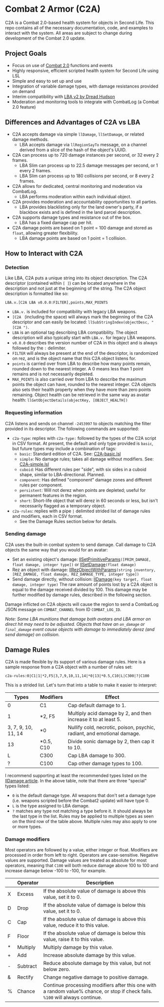 # Combat 2 Armor (C2A)
C2A is a Combat 2.0-based health system for objects in Second Life. This repo contains all of the necessary documentation, code, and examples to interact with the system. All areas are subject to change during development of the Combat 2.0 update.
## Project Goals
- Focus on use of [Combat 2.0](https://wiki.secondlife.com/wiki/Category:LSL_Combat2) functions and events
- Highly responsive, efficient scripted health system for Second Life using LSL
- Simple and easy to set up and use
- Integration of variable damage types, with damage resistances provided on demand
- Interim compatibility with [LBA v2 by Dread Hudson](https://github.com/Krutchen/SLMCLBA)
- Moderation and monitoring tools to integrate with CombatLog (a Combat 2.0 feature)
## Differences and Advantages of C2A vs LBA
- C2A accepts damage via simple `llDamage`, `llSetDamage`, or related damage methods.
  - LBA accepts damage via `llRegionSayTo` message, on a channel derived from a slice of the hash of the object's UUID.
- C2A can process up to 720 damage instances per second, or 32 every 2 frames.
  - LBA Slim can process up to 22.5 damage messages per second, or 1 every 2 frames.
  - LBA Slim can process up to 180 collisions per second, or 8 every 2 frames.
- C2A allows for dedicated, central monitoring and moderation via CombatLog.
  - LBA performs moderation within each individual object.
- C2A provides moderation and accountability opportunities to all parties.
  - LBA provides blacklisting only for the land owner's party, if a blackbox exists and is defined in the land parcel description.
- C2A supports damage types and resistance out of the box.
  - LBA has a fixed damage cap per hit.
- C2A damage points are based on 1 point = 100 damage and stored as `float`, allowing greater flexibility.
  - LBA damage points are based on 1 point = 1 collision.
## How to Interact with C2A
### Detection
Like LBA, C2A puts a unique string into its object description. The C2A descriptor (contained within `[ ]`) can be located anywhere in the description and not just at the beginning of the string. The C2A object description is formatted like so:
```
LBA.v.[C2A LBA v0.0.0:FILTER],points,MAX_POINTS
```
- `LBA.v.` is included for compatibility with legacy LBA weapons.
- `[C2A ` (including the space) will always mark the beginning of the C2A descriptor and can easily be located: `llSubStringIndex(objectDesc, "[C2A ")`.
- `LBA` is an optional tag describing LBA compatibility. The object description will also typically start with `LBA.v.` for legacy LBA weapons.
- `v0.0.0` describes the version number of C2A in this object and is always followed by the `:` delimiter.
- `FILTER` will always be present at the end of the descriptor, is randomized on rez, and is the object name that this C2A object listens for.
- `points` is carried over from LBA to describe how many points remain, rounded down to the nearest integer. A 0 means less than 1 point remains and is not necessarily depleted.
- `MAX_POINTS` is also carried over from LBA to describe the maximum points the object can have, rounded to the nearest integer.
C2A objects also sets their health property when they have more than zero points remaining. Object health can be retrieved in the same way as avatar health: `llGetObjectDetails(objectKey, [OBJECT_HEALTH])`
### Requesting information
C2A listens and sends on channel `-2453997` to objects matching the filter provided in its descriptor. The following commands are supported:
- `c2a-type`: replies with `c2a-type:` followed by the types of the C2A script in CSV format. At present, the default and only type provided is `basic`, but future types may include a combination of tags:
  - `basic`: Standard edition of C2A. See: [C2A-basic.lsl](https://github.com/ThunderRahja/combat2armor/blob/main/C2A-basic.lsl)
  - `simple`: No damage rules; takes all damage without modifiers. See: [C2A-simple.lsl](https://github.com/ThunderRahja/combat2armor/blob/main/C2A-simple.lsl)
  - `cuboid`: Has different rules per "side", with six sides in a cuboid shape, similar to LBA-directional. Planned.
  - `component`: Has defined "component" damage zones and different rules per component.
  - `persistent`: Will not derez when points are depleted; useful for permanent features in the region.
  - `short`: Short-life object that will derez in 60 seconds or less, but isn't necessarily flagged as a temporary object.
- `c2a-rules`: replies with a pipe `|` delimited strided list of damage rules and modifiers, each in CSV format.
  - See the Damage Rules section below for details.
### Sending damage
C2A uses the built-in combat system to send damage. Call damage to C2A objects the same way that you would for an avatar:
- Set an existing object's damage: [llSetPrimitiveParams](https://wiki.secondlife.com/wiki/LlSetPrimitiveParams)`([PRIM_DAMAGE, float damage, integer type])` or [llSetDamage](https://wiki.secondlife.com/wiki/LlSetDamage)`(float damage)`
- Rez an object with damage: [llRezObjectWithParams](https://wiki.secondlife.com/wiki/LlRezObjectWithParams)`(string inventory, [REZ_DAMAGE, float damage, REZ_DAMAGE_TYPE, integer type])`
- Send damage directly, without collision: [llDamage](https://wiki.secondlife.com/wiki/LlDamage)`(key target, float damage, integer type)`
The raw amount of points lost by a C2A object is equal to the damage received divided by 100. This damage may be further modified by damage rules, described in the following section.

Damage inflicted on C2A objects will cause the region to send a CombatLog JSON message on `COMBAT_CHANNEL` from ID `COMBAT_LOG_ID`.

*Note: Some LBA munitions that damage both avatars and LBA armor on direct hit may need to be adjusted. Objects that have an `on_damage` or `final_damage` event cause objects with damage to immediately derez (and send damage) on collision.*
## Damage Rules
C2A is made flexible by its support of various damage rules. Here is a sample response from a C2A object with a number of rules set:
```
c2a-rules:0|C1|1|*2,F5|3,7,9,10,11,14|*0|13|*0.5,C10|L|C300|?|C100
```
This is a strided list. Let's turn that into a table to make it easier to interpret:

| Types | Modifiers | Effect |
| --- | --- | --- |
| 0 | C1 | Cap default damage to 1. |
| 1 | *2, F5 | Multiply acid damage by 2, and then increase it to at least 5. |
| 3, 7, 9, 10, 11, 14 | *0 | Nullify cold, necrotic, poison, psychic, radiant, and emotional damage. |
| 13 | *0.5, C10 | Divide sonic damage by 2, then cap it to 10. |
| L | C300 | Cap LBA damage to 300. |
| ? | C100 | Cap other damage types to 100. |

I recommend supporting at least the recommended types listed on the [llDamage article](https://wiki.secondlife.com/wiki/LlDamage). In the above table, note that there are three "special" types listed:
- `0` is the default damage type. All weapons that don't set a damage type (i.e. weapons scripted before the Combat2 update) will have type 0.
- `L` is the type assigned to LBA damage.
- `?` matches any type not matching a type before it. It should always be the last type in the list.
Rules may be applied to multiple types as seen on the third row of the table above. Multiple rules may also apply to one or more types.
### Damage modifiers
Most operators are followed by a value, either integer or float. Modifiers are processed in order from left to right. Operators are case-sensitive. Negative values are supported. Damage values are treated as absolute for most operators, meaning that `C100` will both reduce damage above 100 to 100 and increase damage below -100 to -100, for example.

|  | Operator | Description |
| --- | --- | --- |
| X | Excess | If the absolute value of damage is above this value, set it to 0. |
| D | Drop | If the absolute value of damage is below this value, set it to 0. |
| C | Cap | If the absolute value of damage is above this value, reduce it to this value. |
| F | Floor | If the absolute value of damage is below this value, raise it to this value. |
| * | Multiply | Multiply damage by this value. |
| + | Add | Increase absolute damage by this value. |
| - | Subtract | Reduce absolute damage by this value, but not below zero. |
| & | Rectify | Change negative damage to positive damage. |
| % | Chance | Continue processing modifiers after this one with a random value% chance, or stop if check fails. `%100` will always continue. |
